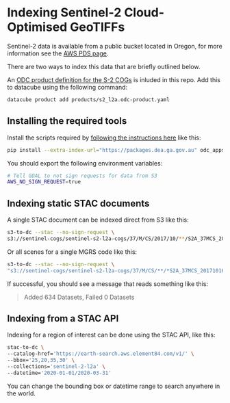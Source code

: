 # Indexing Sentinel-2 Cloud-Optimised GeoTIFFs

Sentinel-2 data is available from a public bucket located in Oregon, for more
information see the [AWS PDS page](https://registry.opendata.aws/sentinel-2-l2a-cogs/).

There are two ways to index this data that are briefly outlined below.

An [ODC product definition for the S-2 COGs](products/s2_l2a.odc-product.yaml) is inluded in this repo. Add this to datacube using the following command:

```bash
datacube product add products/s2_l2a.odc-product.yaml
```

## Installing the required tools

Install the scripts required by [following the instructions here](https://github.com/opendatacube/odc-tools/tree/develop/apps/dc_tools) like this:

```bash
pip install --extra-index-url="https://packages.dea.ga.gov.au" odc_apps_dc_tools
```

You should export the following environment variables:

```bash
# Tell GDAL to not sign requests for data from S3
AWS_NO_SIGN_REQUEST=true
```

## Indexing static STAC documents

A single STAC document can be indexed direct from S3 like this:

```bash
s3-to-dc --stac --no-sign-request \
s3://sentinel-cogs/sentinel-s2-l2a-cogs/37/M/CS/2017/10/**/S2A_37MCS_20171016_0_L2A.json s2_l2a
```

Or all scenes for a single MGRS code like this:

```bash
s3-to-dc --stac --no-sign-request \
"s3://sentinel-cogs/sentinel-s2-l2a-cogs/37/M/CS/**/*S2A_37MCS_20171016_0_L2A*.json" s2_l2a
```

If successful, you should see a message that reads something like this:

> Added 634 Datasets, Failed 0 Datasets

## Indexing from a STAC API

Indexing for a region of interest can be done using the STAC API, like this:

```bash
stac-to-dc \
--catalog-href='https://earth-search.aws.element84.com/v1/' \
--bbox='25,20,35,30' \
--collections='sentinel-2-l2a' \
--datetime='2020-01-01/2020-03-31'
```

You can change the bounding box or datetime range to search anywhere in the world.
